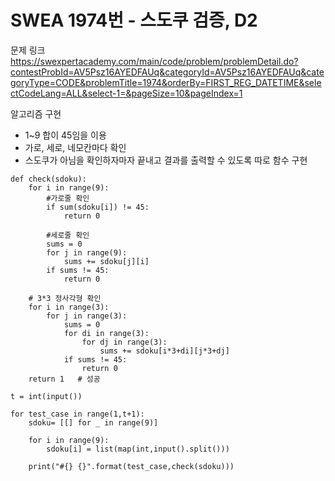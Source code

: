 # SWEA 1974번 - 스도쿠 검증, D2

문제 링크 <https://swexpertacademy.com/main/code/problem/problemDetail.do?contestProbId=AV5Psz16AYEDFAUq&categoryId=AV5Psz16AYEDFAUq&categoryType=CODE&problemTitle=1974&orderBy=FIRST_REG_DATETIME&selectCodeLang=ALL&select-1=&pageSize=10&pageIndex=1>


알고리즘 구현
* 1~9 합이 45임을 이용
* 가로, 세로, 네모칸마다 확인
* 스도쿠가 아님을 확인하자마자 끝내고 결과를 출력할 수 있도록 따로 함수 구현

```
def check(sdoku):
    for i in range(9):
        #가로줄 확인
        if sum(sdoku[i]) != 45: 
            return 0

        #세로줄 확인
        sums = 0
        for j in range(9): 
            sums += sdoku[j][i]
        if sums != 45:
            return 0

    # 3*3 정사각형 확인
    for i in range(3):
        for j in range(3):
            sums = 0
            for di in range(3):
                for dj in range(3):
                    sums += sdoku[i*3+di][j*3+dj]
            if sums != 45:
                return 0
    return 1   # 성공            
            
t = int(input())

for test_case in range(1,t+1):
    sdoku= [[] for _ in range(9)]

    for i in range(9):
        sdoku[i] = list(map(int,input().split()))

    print("#{} {}".format(test_case,check(sdoku)))
    
        
```
